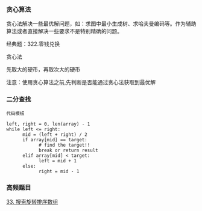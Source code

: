 ### 贪心算法
贪心法解决一些最优解问题，如：求图中最小生成树、求哈夫曼编码等。作为辅助算法或者直接解决一些要求不是特别精确的问题。

经典题：322.零钱兑换

贪心法

先取大的硬币，再取次大的硬币


注意：使用贪心算法之前,先判断是否能通过贪心法获取到最优解

### 二分查找


```
代码模板

left, right = 0, len(array) - 1 
while left <= right: 
	  mid = (left + right) / 2 
	  if array[mid] == target: 
		    # find the target!! 
		    break or return result 
	  elif array[mid] < target: 
		    left = mid + 1 
	  else: 
		    right = mid - 1

```

### 高频题目

[33. 搜索旋转排序数组]()
[]()
